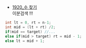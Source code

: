 - [1920_수 찾기](https://www.acmicpc.net/problem/1920) </br>
이분검색 !!! 
```java
int lt = 0, rt = n-1;
int mid = (lt + rt) /2;
if(mid == target) //...
else if(mid > target) rt = mid - 1;
else lt = mid + 1;
```